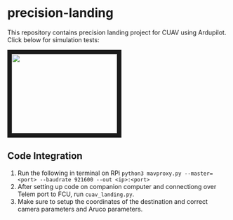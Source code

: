 # precision-landing

This repository contains precision landing project for CUAV using Ardupilot.
Click below for simulation tests:

<a href="http://www.youtube.com/watch?feature=player_embedded&v=6HBLpPkoXc4" target="_blank"><img src="http://img.youtube.com/vi/6HBLpPkoXc4 /0.jpg" width="240" height="180" border="10" /></a>


## Code Integration

1. Run the following in terminal on RPi `python3 mavproxy.py --master=<port> --baudrate 921600 --out <ip>:<port>`
2. After setting up code on companion computer and connectiong over Telem port to FCU, run `cuav_landing.py`.
3. Make sure to setup the coordinates of the destination and correct camera parameters and Aruco parameters.
